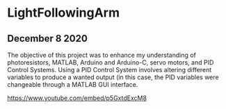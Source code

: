 # LightFollowingArm
## December 8 2020
The objective of this project was to enhance my understanding of photoresistors, MATLAB, Arduino and Arduino-C, servo motors, and PID Control Systems. Using a PID Control System involves altering different variables to produce a wanted output (in this case, the PID variables were changeable through a MATLAB GUI interface.

https://www.youtube.com/embed/p5GxtdExcM8
